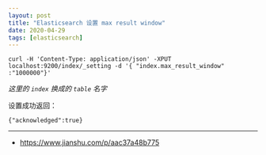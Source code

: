 ```yaml
---
layout: post
title: "Elasticsearch 设置 max result window"
date: 2020-04-29
tags: [elasticsearch]
---
```


```
curl -H 'Content-Type: application/json' -XPUT localhost:9200/index/_setting -d '{ "index.max_result_window" :"1000000"}'
```

*这里的 `index` 换成的 `table` 名字*

设置成功返回：

```
{"acknowledged":true}
```

---

* https://www.jianshu.com/p/aac37a48b775
